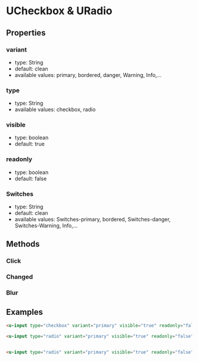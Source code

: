 # UCheckbox & URadio

## Properties

### variant

* type: String
* default: clean
* available values: primary, bordered, danger, Warning, Info,...

### type
* type: String
* available values: checkbox, radio

### visible

* type: boolean
* default: true

### readonly

* type: boolean
* default: false

### Switches

* type: String
* default: clean
* available values: Switches-primary, bordered, Switches-danger, Switches-Warning, Info,...

## Methods

### Click
### Changed
### Blur
   


## Examples

```html
<u-input type="checkbox" variant="primary" visible="true" readonly="false" Switches="" @Changed="" @Click="" @Blur="" />

<u-input type="radio" variant="primary" visible="true" readonly="false" Switches="" @Changed="" @Click="" @Blur="" />


<u-input type="radio" variant="primary" visible="true" readonly="false" Switches="Switches-primary" @Changed="" @Click="" @Blur="" />


```



